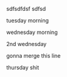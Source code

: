 sdfsdfdsf
sdfsd


tuesday morning

wednesday morning

2nd wednesday

gonna merge this line

thursday shit
